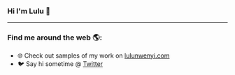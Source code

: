 ### Hi I'm Lulu 👋

---

### Find me around the web 🌎:

- 🌐 Check out samples of my work on [lulunwenyi.com](https://lulunwenyi.com)
- 🐦 Say hi sometime @ [Twitter](https://twitter.com/lulunwenyi)
